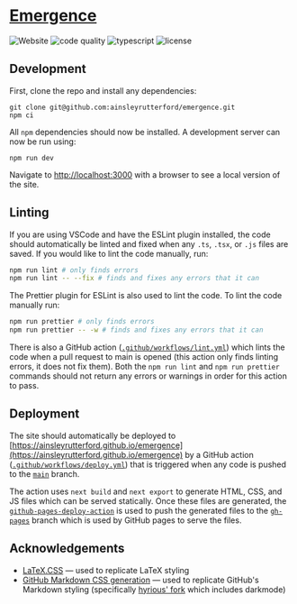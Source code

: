 # [Emergence](https://ainsleyrutterford.github.io/emergence)

![Website](https://img.shields.io/website?label=Website&url=https%3A%2F%2Fainsleyrutterford.github.io%2Femergence)
![code quality](https://img.shields.io/codefactor/grade/github/ainsleyrutterford/emergence?label=Code%20quality)
![typescript](https://img.shields.io/github/languages/top/ainsleyrutterford/emergence?label=TypeScript)
![license](https://img.shields.io/github/license/ainsleyrutterford/emergence?label=License)

## Development

First, clone the repo and install any dependencies:

```
git clone git@github.com:ainsleyrutterford/emergence.git
npm ci
```

All `npm` dependencies should now be installed. A development server can now be run using:

```
npm run dev
```

Navigate to [http://localhost:3000](http://localhost:3000) with a browser to see a local version of the site.

## Linting

If you are using VSCode and have the ESLint plugin installed, the code should automatically be linted and fixed when any `.ts`, `.tsx`, or `.js` files are saved. If you would like to lint the code manually, run:

```bash
npm run lint # only finds errors
npm run lint -- --fix # finds and fixes any errors that it can
```

The Prettier plugin for ESLint is also used to lint the code. To lint the code manually run:

```bash
npm run prettier # only finds errors
npm run prettier -- -w # finds and fixes any errors that it can
```

There is also a GitHub action ([`.github/workflows/lint.yml`](.github/workflows/lint.yml)) which lints the code when a pull request to main is opened (this action only finds linting errors, it does not fix them). Both the `npm run lint` and `npm run prettier` commands should not return any errors or warnings in order for this action to pass.

## Deployment

The site should automatically be deployed to [https://ainsleyrutterford.github.io/emergence](https://ainsleyrutterford.github.io/emergence) by a GitHub action ([`.github/workflows/deploy.yml`](.github/workflows/deploy.yml)) that is triggered when any code is pushed to the [`main`](https://github.com/ainsleyrutterford/emergence/tree/main) branch.

The action uses `next build` and `next export` to generate HTML, CSS, and JS files which can be served statically. Once these files are generated, the [`github-pages-deploy-action`](https://github.com/JamesIves/github-pages-deploy-action) is used to push the generated files to the [`gh-pages`](https://github.com/ainsleyrutterford/emergence/tree/gh-pages) branch which is used by GitHub pages to serve the files.

## Acknowledgements

- [LaTeX.CSS](https://github.com/vincentdoerig/latex-css) &mdash; used to replicate LaTeX styling
- [GitHub Markdown CSS generation](https://github.com/hyrious/generate-github-markdown-css) &mdash; used to replicate GitHub's Markdown styling (specifically [hyrious' fork](https://github.com/hyrious) which includes darkmode)
